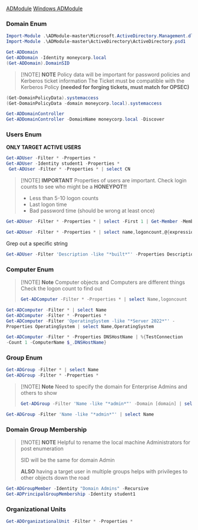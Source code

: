 [ADModule](https://github.com/samratashok/ADModule)
[Windows ADModule](https://learn.microsoft.com/en-us/powershell/module/activedirectory/?view=windowsserver2022-ps)
### Domain Enum
```powershell
Import-Module .\ADModule-master\Microsoft.ActiveDirectory.Management.dll
Import-Module .\ADModule-master\ActiveDirectory\ActiveDirectory.psd1
```

```powershell
Get-ADDomain
Get-ADDomain -Identity moneycorp.local
(Get-ADDomain).DomainSID
```

> [!NOTE] **NOTE**
> Policy data will be important for password policies and Kerberos ticket information
> The Ticket must be compatible with the Kerberos Policy 
> **(needed for forging tickets, must match for OPSEC)**

```powershell
(Get-DomainPolicyData).systemaccess
(Get-DomainPolicyData -domain moneycorp.local).systemaccess
```

```powershell
Get-ADDomainController
Get-ADDomainController -DomainName moneycorp.local -Discover
```

### Users Enum
**ONLY TARGET ACTIVE USERS**

```powershell
Get-ADUser -Filter * -Properties *
Get-ADUser -Identity student1 -Properties *
 Get-ADUser -Filter * -Properties * | select CN
```

> [!NOTE] **IMPORTANT**
> Properties of users are important. Check login counts to see who might be a **HONEYPOT!!**
> 
> 	- Less than 5-10 logon counts
> 	- Last logon time
> 	-  Bad password time (should be wrong at least once)

```powershell
Get-ADUser -Filter * -Properties * | select -First 1 | Get-Member -MemberType *Property | select Name

Get-ADUser -Filter * -Properties * | select name,logoncount,@{expression={[datetime]::fromFileTime($_.pwdlastset)}}
```

Grep out a specific string
```powershell
Get-ADUser -Filter 'Description -like "*built*"' -Properties Description | select name,Description
```

### Computer Enum
> [!NOTE] **Note**
> Computer objects and Computers are different things
> Check the logon count to find out
> ```powershell
> Get-ADComputer -Filter * -Properties * | select Name,logoncount
> ```

```powershell
Get-ADComputer -Filter * | select Name
Get-ADComputer -Filter * -Properties *
Get-ADComputer -Filter 'OperatingSystem -like "*Server 2022*"' -
Properties OperatingSystem | select Name,OperatingSystem

Get-ADComputer -Filter * -Properties DNSHostName | %{TestConnection 
-Count 1 -ComputerName $_.DNSHostName}
```

### Group Enum
```powershell
Get-ADGroup -Filter * | select Name
Get-ADGroup -Filter * -Properties *
```

> [!NOTE] **Note**
> Need to specify the domain for Enterprise Admins and others to show
> ```powershell
> Get-ADGroup -Filter 'Name -like "*admin*"' -Domain [domain] | select Name 
> ```

```powershell
Get-ADGroup -Filter 'Name -like "*admin*"' | select Name 
```

### Domain Group Membership
> [!NOTE] **NOTE**
> Helpful to rename the local machine Administrators for post enumeration
> 
> SID will be the same for domain Admin
> 
> **ALSO** having a target user in multiple groups helps with privileges to other objects down the road

```powershell
Get-ADGroupMember -Identity "Domain Admins" -Recursive 
Get-ADPrincipalGroupMembership -Identity student1
```

### Organizational Units
```powershell
Get-ADOrganizationalUnit -Filter * -Properties *
```